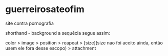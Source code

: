 # guerreirosateofim
 site contra pornografia


shorthand - background
a sequêcia segue assim: 

color > image > position > reapeat > [size](size nao foi aceito ainda, então usem ele fora desse escopo) > attachment

